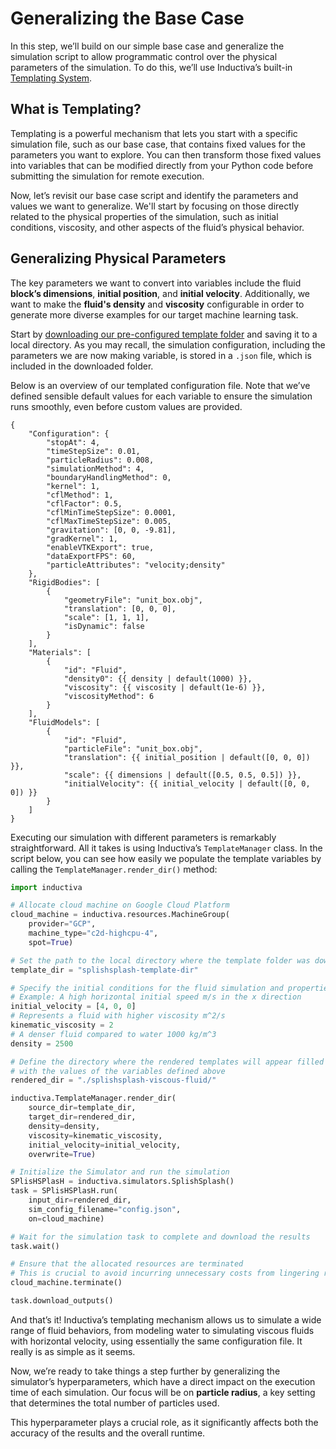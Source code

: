 # Generalizing the Base Case
In this step, we’ll build on our simple base case and generalize the simulation script to allow programmatic control over the physical parameters of the simulation. To do this, we’ll use Inductiva’s built-in [Templating System](https://website-staging.inductiva.ai/guides/documentation/intro/templating).

## What is Templating?
Templating is a powerful mechanism that lets you start with a specific simulation file, such as our base case, that contains fixed values for the parameters you want to explore. You can then transform those fixed values into variables that can be modified directly from your Python code before submitting the simulation for remote execution.

Now, let’s revisit our base case script and identify the parameters and values we want to generalize. We'll start by focusing on those directly related to the physical properties of the simulation, such as initial conditions, viscosity, and other aspects of the fluid’s physical behavior.

## Generalizing Physical Parameters
The key parameters we want to convert into variables include the fluid **block’s dimensions**, **initial position**, and **initial velocity**. Additionally, we want to make the **fluid's density** and **viscosity** configurable in order to generate more diverse examples for our target machine learning task.

Start by [downloading our pre-configured template folder](https://storage.googleapis.com/inductiva-api-demo-files/splishsplash-template-dir.zip) and saving it to a local directory. As you may recall, the simulation configuration, including the parameters we are now making variable, is stored in a `.json` file, which is included in the downloaded folder.

Below is an overview of our templated configuration file. Note that we’ve defined sensible default values for each variable to ensure the simulation runs smoothly, even before custom values are provided.

```text
{
    "Configuration": {
        "stopAt": 4,
        "timeStepSize": 0.01,
        "particleRadius": 0.008,
        "simulationMethod": 4,
        "boundaryHandlingMethod": 0,
        "kernel": 1,
        "cflMethod": 1,
        "cflFactor": 0.5,
        "cflMinTimeStepSize": 0.0001,
        "cflMaxTimeStepSize": 0.005,
        "gravitation": [0, 0, -9.81],
        "gradKernel": 1,
        "enableVTKExport": true,
        "dataExportFPS": 60,
        "particleAttributes": "velocity;density"
    },
    "RigidBodies": [
        {
            "geometryFile": "unit_box.obj",
            "translation": [0, 0, 0],
            "scale": [1, 1, 1],
            "isDynamic": false
        }
    ],
    "Materials": [
        {
            "id": "Fluid",
            "density0": {{ density | default(1000) }},
            "viscosity": {{ viscosity | default(1e-6) }},
            "viscosityMethod": 6
        }
    ],
    "FluidModels": [
        {
            "id": "Fluid",
            "particleFile": "unit_box.obj",
            "translation": {{ initial_position | default([0, 0, 0]) }},
            "scale": {{ dimensions | default([0.5, 0.5, 0.5]) }},
            "initialVelocity": {{ initial_velocity | default([0, 0, 0]) }}
        }
    ]
}
```

Executing our simulation with different parameters is remarkably straightforward. All it takes is using Inductiva’s `TemplateManager` class. In the script below, you can see how easily we populate the template variables by calling the `TemplateManager.render_dir()` method:

```python
import inductiva

# Allocate cloud machine on Google Cloud Platform
cloud_machine = inductiva.resources.MachineGroup(
    provider="GCP",
    machine_type="c2d-highcpu-4",
    spot=True)

# Set the path to the local directory where the template folder was downloaded
template_dir = "splishsplash-template-dir"

# Specify the initial conditions for the fluid simulation and properties
# Example: A high horizontal initial speed m/s in the x direction 
initial_velocity = [4, 0, 0]
# Represents a fluid with higher viscosity m^2/s
kinematic_viscosity = 2       
# A denser fluid compared to water 1000 kg/m^3
density = 2500                

# Define the directory where the rendered templates will appear filled 
# with the values of the variables defined above
rendered_dir = "./splishsplash-viscous-fluid/"

inductiva.TemplateManager.render_dir(
    source_dir=template_dir,
    target_dir=rendered_dir,
    density=density,
    viscosity=kinematic_viscosity,
    initial_velocity=initial_velocity,
    overwrite=True)

# Initialize the Simulator and run the simulation
SPlisHSPlasH = inductiva.simulators.SplishSplash()
task = SPlisHSPlasH.run(
    input_dir=rendered_dir,
    sim_config_filename="config.json",
    on=cloud_machine)

# Wait for the simulation task to complete and download the results
task.wait()

# Ensure that the allocated resources are terminated
# This is crucial to avoid incurring unnecessary costs from lingering resources
cloud_machine.terminate()

task.download_outputs()
```

And that’s it! Inductiva’s templating mechanism allows us to simulate a wide range of fluid behaviors, from modeling water to 
simulating viscous fluids with horizontal velocity, using essentially the same configuration file. It really is as simple as it seems.

Now, we’re ready to take things a step further by generalizing the simulator’s hyperparameters, which have a direct impact on the 
execution time of each simulation. Our focus will be on **particle radius**, a key setting that determines the total number of particles used.

This hyperparameter plays a crucial role, as it significantly affects both the accuracy of the results and the overall runtime.